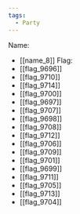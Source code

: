 ```yaml
---
tags:
  - Party
---
```

Name:
- [[name_8]]
Flag:
- [[flag_9696]]
- [[flag_9710]]
- [[flag_9714]]
- [[flag_9700]]
- [[flag_9697]]
- [[flag_9707]]
- [[flag_9698]]
- [[flag_9708]]
- [[flag_9712]]
- [[flag_9706]]
- [[flag_9709]]
- [[flag_9701]]
- [[flag_9699]]
- [[flag_9711]]
- [[flag_9705]]
- [[flag_9713]]
- [[flag_9704]]
